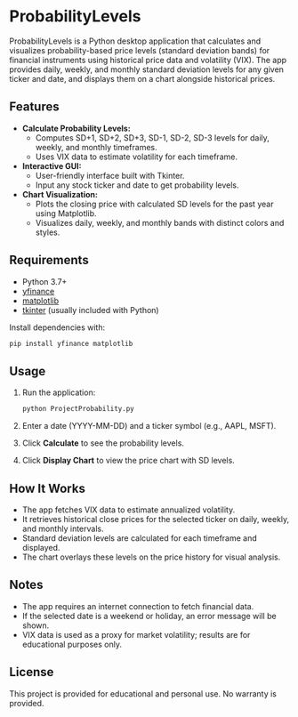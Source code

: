 # ProbabilityLevels

ProbabilityLevels is a Python desktop application that calculates and visualizes probability-based price levels (standard deviation bands) for financial instruments using historical price data and volatility (VIX). The app provides daily, weekly, and monthly standard deviation levels for any given ticker and date, and displays them on a chart alongside historical prices.

## Features

- **Calculate Probability Levels:**
  - Computes SD+1, SD+2, SD+3, SD-1, SD-2, SD-3 levels for daily, weekly, and monthly timeframes.
  - Uses VIX data to estimate volatility for each timeframe.
- **Interactive GUI:**
  - User-friendly interface built with Tkinter.
  - Input any stock ticker and date to get probability levels.
- **Chart Visualization:**
  - Plots the closing price with calculated SD levels for the past year using Matplotlib.
  - Visualizes daily, weekly, and monthly bands with distinct colors and styles.

## Requirements

- Python 3.7+
- [yfinance](https://pypi.org/project/yfinance/)
- [matplotlib](https://pypi.org/project/matplotlib/)
- [tkinter](https://docs.python.org/3/library/tkinter.html) (usually included with Python)

Install dependencies with:

```bash
pip install yfinance matplotlib
```

## Usage

1. Run the application:
   
   ```bash
   python ProjectProbability.py
   ```

2. Enter a date (YYYY-MM-DD) and a ticker symbol (e.g., AAPL, MSFT).
3. Click **Calculate** to see the probability levels.
4. Click **Display Chart** to view the price chart with SD levels.

## How It Works

- The app fetches VIX data to estimate annualized volatility.
- It retrieves historical close prices for the selected ticker on daily, weekly, and monthly intervals.
- Standard deviation levels are calculated for each timeframe and displayed.
- The chart overlays these levels on the price history for visual analysis.

## Notes

- The app requires an internet connection to fetch financial data.
- If the selected date is a weekend or holiday, an error message will be shown.
- VIX data is used as a proxy for market volatility; results are for educational purposes only.

## License

This project is provided for educational and personal use. No warranty is provided.

